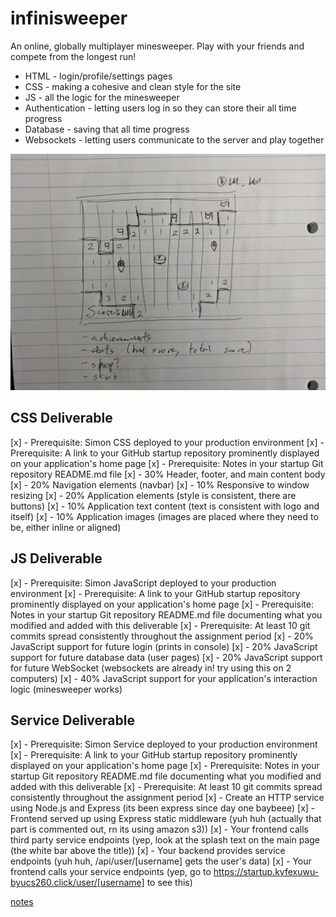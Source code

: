 # infinisweeper

An online, globally multiplayer minesweeper. Play with your friends and compete from the longest run!

- HTML - login/profile/settings pages
- CSS - making a cohesive and clean style for the site
- JS - all the logic for the minesweeper
- Authentication - letting users log in so they can store their all time progress
- Database - saving that all time progress
- Websockets - letting users communicate to the server and play together

![infinisweeper sketch](classwork/docs/concept.jpg)

## CSS Deliverable

[x] - Prerequisite: Simon CSS deployed to your production environment
[x] - Prerequisite: A link to your GitHub startup repository prominently displayed on your application's home page
[x] - Prerequisite: Notes in your startup Git repository README.md file
[x] - 30% Header, footer, and main content body
[x] - 20% Navigation elements (navbar)
[x] - 10% Responsive to window resizing
[x] - 20% Application elements (style is consistent, there are buttons)
[x] - 10% Application text content (text is consistent with logo and itself)
[x] - 10% Application images (images are placed where they need to be, either inline or aligned)

## JS Deliverable

[x] - Prerequisite: Simon JavaScript deployed to your production environment
[x] - Prerequisite: A link to your GitHub startup repository prominently displayed on your application's home page
[x] - Prerequisite: Notes in your startup Git repository README.md file documenting what you modified and added with this deliverable
[x] - Prerequisite: At least 10 git commits spread consistently throughout the assignment period
[x] - 20% JavaScript support for future login (prints in console)
[x] - 20% JavaScript support for future database data (user pages)
[x] - 20% JavaScript support for future WebSocket (websockets are already in! try using this on 2 computers)
[x] - 40% JavaScript support for your application's interaction logic (minesweeper works)

## Service Deliverable

[x] - Prerequisite: Simon Service deployed to your production environment
[x] - Prerequisite: A link to your GitHub startup repository prominently displayed on your application's home page
[x] - Prerequisite: Notes in your startup Git repository README.md file documenting what you modified and added with this deliverable
[x] - Prerequisite: At least 10 git commits spread consistently throughout the assignment period
[x] - Create an HTTP service using Node.js and Express (its been express since day one baybeee)
[x] - Frontend served up using Express static middleware (yuh huh (actually that part is commented out, rn its using amazon s3))
[x] - Your frontend calls third party service endpoints (yep, look at the splash text on the main page (the white bar above the title))
[x] - Your backend provides service endpoints (yuh huh, /api/user/[username] gets the user's data)
[x] - Your frontend calls your service endpoints (yep, go to https://startup.kyfexuwu-byucs260.click/user/[username] to see this)


[notes](classwork/notes.md)
